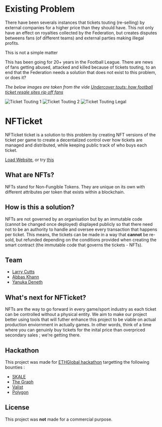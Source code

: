 # Existing Problem

There have been severals instances that tickets touting (re-selling) by external companies for a higher price than they should have. This not only have an effect on royalties collected by the Federation, but creates disputes betweens fans (of different teams) and external parties making illegal profits.

This is not a simple matter

This has been going for 20+ years in the Football League. There are news of fans getting abused, attacked and killed because of tickets touting, to an end that the Federation needs a solution that does not exist to this problem, or does it?

*The below images are taken from the vide [Undercover touts: how football ticket resale sites rip off fans](https://www.youtube.com/watch?v=NncEsk-xm5Y)*

![Ticket Touting 1](https://i.imgur.com/fY5ENmgm.png "Ticket Touting")
![Ticket Touting 2](https://i.imgur.com/MJD6UtWm.png "Ticket Touting")
![Ticket Touting Legal](https://i.imgur.com/V1AWweal.png "Ticket Touting Legal")

# NFTicket

NFTicket ticket is a solution to this problem by creating NFT versions of the ticket per game to create a decentalized control over how tickets are managed and distributed, while keeping public track of who buys each ticket.

<Add our video here>

[Load Website](https://bafybeiaffjdi4yjxd26imcy6cqa7pjk7nddm3wru6cltxkdcsi3ngx6fiy.ipfs.gateway.valist.io/), or try [this](https://nft-ticket.vercel.app/)

## What are NFTs?

NFTs stand for Non-Fungible Tokens. They are unique on its own with different attributes per token that exists within a blockchain.

## How is this a solution?

NFTs are not governed by an organisation but by an immutable code (cannot be changed once deployed) displayed publicly so that there need not to be an authority to handle and oversee every transaction that happens per ticket. This means, the tickets can be made in a way that **cannot** be re-sold, but refunded depending on the conditions provided when creating the smart contract (the immutable code that governs the tickets - NFTs).

## Team

- [Larry Cutts](https://github.com/ljcutts)
- [Abbas Khann](https://github.com/Abbas-Khann)
- [Yanuka Deneth](https://github.com/yanukadeneth99)

## What's next for NFTicket?

NFTs are the way to go forward in every game/sport industry as each ticket can be controlled without a physical entity. We aim to make our project better using tools that will futher enhance this project to be viable on actual production enviornment in actually games. 
In other words, think of a time where you can genuinly buy tickets for the inital price than overpriced secondary sales ; we're getting there.

## Hackathon

This project was made for [ETHGlobal hackathon](https://online.ethglobal.com/) targetting the following bounties :

- [SKALE](https://skale.space/)
- [The Graph](https://thegraph.com/en/)
- [Valist](https://www.valist.io/)
- [Polygon](https://polygon.technology/)

## License

This project was **not** made for a commercial purpose.